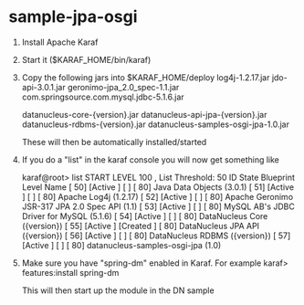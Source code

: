 sample-jpa-osgi
===============
1. Install Apache Karaf

2. Start it ($KARAF_HOME/bin/karaf)

3. Copy the following jars into $KARAF_HOME/deploy
    log4j-1.2.17.jar
    jdo-api-3.0.1.jar
    geronimo-jpa_2.0_spec-1.1.jar
    com.springsource.com.mysql.jdbc-5.1.6.jar

    datanucleus-core-{version}.jar
    datanucleus-api-jpa-{version}.jar
    datanucleus-rdbms-{version}.jar
    datanucleus-samples-osgi-jpa-1.0.jar

    These will then be automatically installed/started

4. If you do a "list" in the karaf console you will now get something like

    karaf@root> list
    START LEVEL 100 , List Threshold: 50
       ID   State         Blueprint      Level  Name
    [  50] [Active     ] [            ] [   80] Java Data Objects (3.0.1)
    [  51] [Active     ] [            ] [   80] Apache Log4j (1.2.17)
    [  52] [Active     ] [            ] [   80] Apache Geronimo JSR-317 JPA 2.0 Spec API (1.1)
    [  53] [Active     ] [            ] [   80] MySQL AB's JDBC Driver for MySQL (5.1.6)
    [  54] [Active     ] [            ] [   80] DataNucleus Core ({version})
    [  55] [Active     ] [Created     ] [   80] DataNucleus JPA API ({version})
    [  56] [Active     ] [            ] [   80] DataNucleus RDBMS ({version})
    [  57] [Active     ] [            ] [   80] datanucleus-samples-osgi-jpa (1.0)

5. Make sure you have "spring-dm" enabled in Karaf. For example
   karaf> features:install spring-dm

   This will then start up the module in the DN sample


